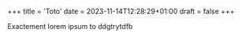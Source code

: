 +++
title = 'Toto'
date = 2023-11-14T12:28:29+01:00
draft = false
+++

Exactement lorem ipsum to ddgtrytdfb